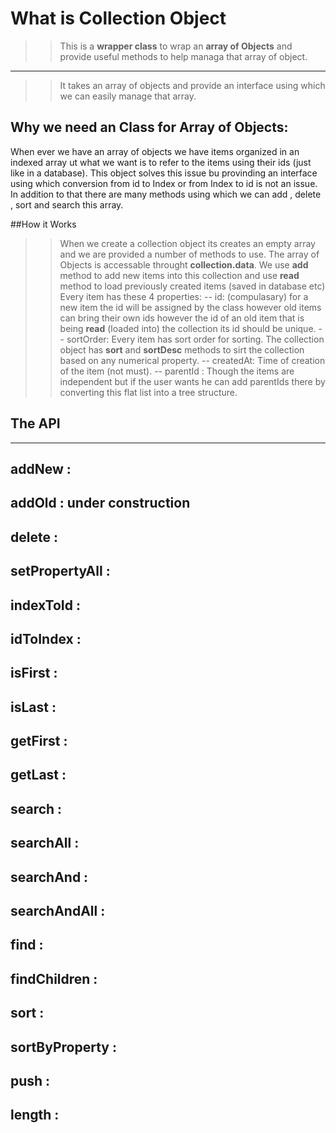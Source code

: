 # What is Collection Object
>> This is a **wrapper class** to wrap an **array of Objects** and provide useful methods to help managa that array of object.
------
>> It takes an array of objects and provide an interface using which we can easily manage that array.

## Why we need an Class for Array of Objects:
When ever we have an array of objects we have items organized in an indexed array ut what we want is to refer to the items using their ids 
(just like in a database). This object solves this issue bu provinding an interface using which conversion from id to Index or from Index to id is not an issue.
In addition to that there are many methods using which we can add , delete , sort and search this array.

##How it Works
>>When we create a collection object its creates an empty array and we are provided a number of methods to use.
>>The array of Objects is accessable throught **collection.data**.
>> We use **add** method to add new items into this collection and use **read** method to load previously created items (saved in database etc)
>> Every item has these 4 properties:
       -- id: (compulasary) for a new item the id will be assigned by the class however old items can bring their own ids however the id of an old item that is being **read** (loaded into) the collection its id should be unique.
       -- sortOrder: Every item has sort order for sorting. The collection object has **sort** and **sortDesc** methods to sirt the collection based on any numerical property.
       -- createdAt: Time of creation of the item (not must).
       -- parentId : Though the items are independent but if the user wants he can add parentIds there by converting this flat list into a tree structure.

## The API
----------------------
addNew :
---
addOld : under construction
---
delete :
---
setPropertyAll :
---
indexToId :
---
idToIndex :
---
isFirst :
---
isLast : 
---
getFirst :
---
getLast : 
---
search :
---
searchAll :
---
searchAnd :
---
searchAndAll :
---
find :
---
findChildren :
---
sort :
---
sortByProperty :
---
push :
---
length :
---

